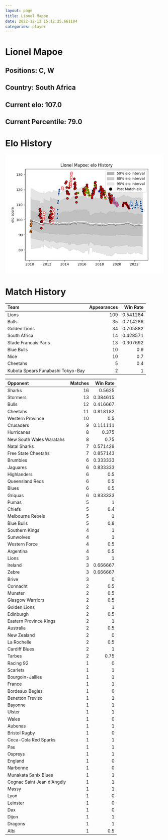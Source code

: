 ```yaml
---  
layout: page  
title: Lionel Mapoe  
date: 2022-12-12 15:12:25.661184  
categories: player  
---
```

# Lionel Mapoe

## Positions: C, W

## Country: South Africa

## Current elo: 107.0

## Current Percentile: 79.0

# Elo History


![elo history](history_LionelMapoe.png)
# Match History


| Team                              |   Appearances |   Win Rate |
|:----------------------------------|--------------:|-----------:|
| Lions                             |           109 |   0.541284 |
| Bulls                             |            35 |   0.714286 |
| Golden Lions                      |            34 |   0.705882 |
| South Africa                      |            14 |   0.428571 |
| Stade Francais Paris              |            13 |   0.307692 |
| Blue Bulls                        |            10 |   0.9      |
| Nice                              |            10 |   0.7      |
| Cheetahs                          |             5 |   0.4      |
| Kubota Spears Funabashi Tokyo-Bay |             2 |   1        |

| Opponent                   |   Matches |   Win Rate |
|:---------------------------|----------:|-----------:|
| Sharks                     |        16 |   0.5625   |
| Stormers                   |        13 |   0.384615 |
| Bulls                      |        12 |   0.416667 |
| Cheetahs                   |        11 |   0.818182 |
| Western Province           |        10 |   0.5      |
| Crusaders                  |         9 |   0.111111 |
| Hurricanes                 |         8 |   0.375    |
| New South Wales Waratahs   |         8 |   0.75     |
| Natal Sharks               |         7 |   0.571429 |
| Free State Cheetahs        |         7 |   0.857143 |
| Brumbies                   |         6 |   0.333333 |
| Jaguares                   |         6 |   0.833333 |
| Highlanders                |         6 |   0.5      |
| Queensland Reds            |         6 |   0.5      |
| Blues                      |         6 |   0.5      |
| Griquas                    |         6 |   0.833333 |
| Pumas                      |         5 |   1        |
| Chiefs                     |         5 |   0.4      |
| Melbourne Rebels           |         5 |   1        |
| Blue Bulls                 |         5 |   0.8      |
| Southern Kings             |         4 |   1        |
| Sunwolves                  |         4 |   1        |
| Western Force              |         4 |   0.5      |
| Argentina                  |         4 |   0.5      |
| Lions                      |         3 |   1        |
| Ireland                    |         3 |   0.666667 |
| Zebre                      |         3 |   0.666667 |
| Brive                      |         3 |   0        |
| Connacht                   |         2 |   0.5      |
| Munster                    |         2 |   0.5      |
| Glasgow Warriors           |         2 |   0.5      |
| Golden Lions               |         2 |   1        |
| Edinburgh                  |         2 |   0.5      |
| Eastern Province Kings     |         2 |   1        |
| Australia                  |         2 |   0.5      |
| New Zealand                |         2 |   0        |
| La Rochelle                |         2 |   0.5      |
| Cardiff Blues              |         2 |   1        |
| Tarbes                     |         2 |   0.75     |
| Racing 92                  |         1 |   0        |
| Scarlets                   |         1 |   1        |
| Bourgoin-Jallieu           |         1 |   1        |
| France                     |         1 |   1        |
| Bordeaux Begles            |         1 |   0        |
| Benetton Treviso           |         1 |   1        |
| Bayonne                    |         1 |   1        |
| Ulster                     |         1 |   1        |
| Wales                      |         1 |   0        |
| Aubenas                    |         1 |   1        |
| Bristol Rugby              |         1 |   0        |
| Coca-Cola Red Sparks       |         1 |   1        |
| Pau                        |         1 |   1        |
| Ospreys                    |         1 |   1        |
| England                    |         1 |   0        |
| Narbonne                   |         1 |   0        |
| Munakata Sanix Blues       |         1 |   1        |
| Cognac Saint Jean d'Angély |         1 |   1        |
| Massy                      |         1 |   1        |
| Lyon                       |         1 |   0        |
| Leinster                   |         1 |   0        |
| Dax                        |         1 |   0        |
| Dijon                      |         1 |   1        |
| Dragons                    |         1 |   1        |
| Albi                       |         1 |   0.5      |